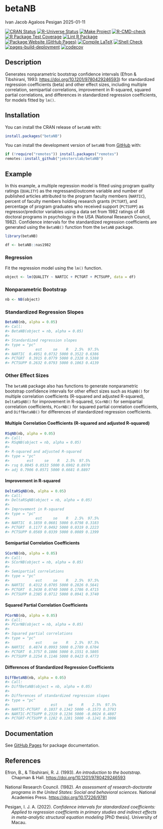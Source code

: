 betaNB
================
Ivan Jacob Agaloos Pesigan
2025-01-11

<!-- README.md is generated from README.Rmd. Please edit that file -->

<!-- badges: start -->

[![CRAN
Status](https://www.r-pkg.org/badges/version/betaNB)](https://cran.r-project.org/package=betaNB)
[![R-Universe
Status](https://jeksterslab.r-universe.dev/badges/betaNB)](https://jeksterslab.r-universe.dev/betaNB)
[![Make
Project](https://github.com/jeksterslab/betaNB/actions/workflows/make.yml/badge.svg)](https://github.com/jeksterslab/betaNB/actions/workflows/make.yml)
[![R-CMD-check](https://github.com/jeksterslab/betaNB/actions/workflows/check-full.yml/badge.svg)](https://github.com/jeksterslab/betaNB/actions/workflows/check-full.yml)
[![R Package Test
Coverage](https://github.com/jeksterslab/betaNB/actions/workflows/test-coverage.yml/badge.svg)](https://github.com/jeksterslab/betaNB/actions/workflows/test-coverage.yml)
[![Lint R
Package](https://github.com/jeksterslab/betaNB/actions/workflows/lint.yml/badge.svg)](https://github.com/jeksterslab/betaNB/actions/workflows/lint.yml)
[![Package Website (GitHub
Pages)](https://github.com/jeksterslab/betaNB/actions/workflows/pkgdown-gh-pages.yml/badge.svg)](https://github.com/jeksterslab/betaNB/actions/workflows/pkgdown-gh-pages.yml)
[![Compile
LaTeX](https://github.com/jeksterslab/betaNB/actions/workflows/latex.yml/badge.svg)](https://github.com/jeksterslab/betaNB/actions/workflows/latex.yml)
[![Shell
Check](https://github.com/jeksterslab/betaNB/actions/workflows/shellcheck.yml/badge.svg)](https://github.com/jeksterslab/betaNB/actions/workflows/shellcheck.yml)
[![pages-build-deployment](https://github.com/jeksterslab/betaNB/actions/workflows/pages/pages-build-deployment/badge.svg)](https://github.com/jeksterslab/betaNB/actions/workflows/pages/pages-build-deployment)
[![codecov](https://codecov.io/gh/jeksterslab/betaNB/branch/main/graph/badge.svg?token=KVLUET3DJ6)](https://codecov.io/gh/jeksterslab/betaNB)
<!-- badges: end -->

## Description

Generates nonparametric bootstrap confidence intervals (Efron &
Tibshirani, 1993: <https://doi.org/10.1201/9780429246593>) for
standardized regression coefficients (beta) and other effect sizes,
including multiple correlation, semipartial correlations, improvement in
R-squared, squared partial correlations, and differences in standardized
regression coefficients, for models fitted by `lm()`.

## Installation

You can install the CRAN release of `betaNB` with:

``` r
install.packages("betaNB")
```

You can install the development version of `betaNB` from
[GitHub](https://github.com/jeksterslab/betaNB) with:

``` r
if (!require("remotes")) install.packages("remotes")
remotes::install_github("jeksterslab/betaNB")
```

## Example

In this example, a multiple regression model is fitted using program
quality ratings (`QUALITY`) as the regressand/outcome variable and
number of published articles attributed to the program faculty members
(`NARTIC`), percent of faculty members holding research grants
(`PCTGRT`), and percentage of program graduates who received support
(`PCTSUPP`) as regressor/predictor variables using a data set from 1982
ratings of 46 doctoral programs in psychology in the USA (National
Research Council, 1982). Confidence intervals for the standardized
regression coefficients are generated using the `BetaNB()` function from
the `betaNB` package.

``` r
library(betaNB)
```

``` r
df <- betaNB::nas1982
```

### Regression

Fit the regression model using the `lm()` function.

``` r
object <- lm(QUALITY ~ NARTIC + PCTGRT + PCTSUPP, data = df)
```

### Nonparametric Bootstrap

``` r
nb <- NB(object)
```

### Standardized Regression Slopes

``` r
BetaNB(nb, alpha = 0.05)
#> Call:
#> BetaNB(object = nb, alpha = 0.05)
#> 
#> Standardized regression slopes
#> type = "pc"
#>            est     se    R   2.5%  97.5%
#> NARTIC  0.4951 0.0732 5000 0.3522 0.6386
#> PCTGRT  0.3915 0.0779 5000 0.2328 0.5388
#> PCTSUPP 0.2632 0.0793 5000 0.1063 0.4139
```

### Other Effect Sizes

The `betaNB` package also has functions to generate nonparametric
bootstrap confidence intervals for other effect sizes such as `RSqNB()`
for multiple correlation coefficients (R-squared and adjusted
R-squared), `DeltaRSqNB()` for improvement in R-squared, `SCorNB()` for
semipartial correlation coefficients, `PCorNB()` for squared partial
correlation coefficients, and `DiffBetaNB()` for differences of
standardized regression coefficients.

#### Multiple Correlation Coefficients (R-squared and adjusted R-squared)

``` r
RSqNB(nb, alpha = 0.05)
#> Call:
#> RSqNB(object = nb, alpha = 0.05)
#> 
#> R-squared and adjusted R-squared
#> type = "pc"
#>        est     se    R   2.5%  97.5%
#> rsq 0.8045 0.0533 5000 0.6902 0.8970
#> adj 0.7906 0.0571 5000 0.6681 0.8897
```

#### Improvement in R-squared

``` r
DeltaRSqNB(nb, alpha = 0.05)
#> Call:
#> DeltaRSqNB(object = nb, alpha = 0.05)
#> 
#> Improvement in R-squared
#> type = "pc"
#>            est     se    R   2.5%  97.5%
#> NARTIC  0.1859 0.0601 5000 0.0798 0.3183
#> PCTGRT  0.1177 0.0492 5000 0.0319 0.2223
#> PCTSUPP 0.0569 0.0339 5000 0.0089 0.1399
```

#### Semipartial Correlation Coefficients

``` r
SCorNB(nb, alpha = 0.05)
#> Call:
#> SCorNB(object = nb, alpha = 0.05)
#> 
#> Semipartial correlations
#> type = "pc"
#>            est     se    R   2.5%  97.5%
#> NARTIC  0.4312 0.0705 5000 0.2826 0.5641
#> PCTGRT  0.3430 0.0740 5000 0.1786 0.4715
#> PCTSUPP 0.2385 0.0712 5000 0.0941 0.3740
```

#### Squared Partial Correlation Coefficients

``` r
PCorNB(nb, alpha = 0.05)
#> Call:
#> PCorNB(object = nb, alpha = 0.05)
#> 
#> Squared partial correlations
#> type = "pc"
#>            est     se    R   2.5%  97.5%
#> NARTIC  0.4874 0.0993 5000 0.2789 0.6704
#> PCTGRT  0.3757 0.1086 5000 0.1551 0.5805
#> PCTSUPP 0.2254 0.1146 5000 0.0423 0.4773
```

#### Differences of Standardized Regression Coefficients

``` r
DiffBetaNB(nb, alpha = 0.05)
#> Call:
#> DiffBetaNB(object = nb, alpha = 0.05)
#> 
#> Differences of standardized regression slopes
#> type = "pc"
#>                   est     se    R    2.5%  97.5%
#> NARTIC-PCTGRT  0.1037 0.1342 5000 -0.1573 0.3793
#> NARTIC-PCTSUPP 0.2319 0.1236 5000 -0.0024 0.4807
#> PCTGRT-PCTSUPP 0.1282 0.1281 5000 -0.1241 0.3806
```

## Documentation

See [GitHub Pages](https://jeksterslab.github.io/betaNB/index.html) for
package documentation.

## References

<div id="refs" class="references csl-bib-body hanging-indent"
entry-spacing="0" line-spacing="2">

<div id="ref-Efron-Tibshirani-1993" class="csl-entry">

Efron, B., & Tibshirani, R. J. (1993). *An introduction to the
bootstrap*. Chapman & Hall. <https://doi.org/10.1201/9780429246593>

</div>

<div id="ref-NationalResearchCouncil-1982" class="csl-entry">

National Research Council. (1982). *An assessment of research-doctorate
programs in the United States: Social and behavioral sciences*. National
Academies Press. <https://doi.org/10.17226/9781>

</div>

<div id="ref-Pesigan-2022" class="csl-entry">

Pesigan, I. J. A. (2022). *Confidence intervals for standardized
coefficients: Applied to regression coefficients in primary studies and
indirect effects in meta-analytic structural equation modeling* \[PhD
thesis\]. University of Macau.

</div>

</div>
